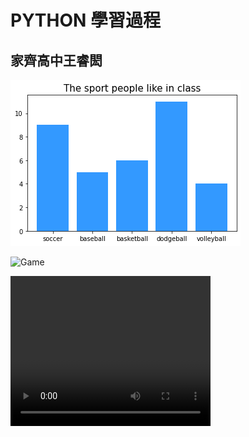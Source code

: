 
# PYTHON 學習過程
## 家齊高中王睿閎

![Plot](output.png)

![Game](video.gif)

<video width="320" height="240" controls>
  <source src="video.mp4" type="video/mp4">
Your browser does not support the video tag.
</video>